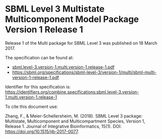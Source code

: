 # SBML Level 3 Multistate Multicomponent Model Package Version 1 Release 1
Release 1 of the Multi package for SBML Level 3 was published on 18 March 2017. 

The specification can be found at:

* [sbml.level-3.version-1.multi.version-1.release-1.pdf](./files/sbml.level-3.version-1.multi.version-1.release-1.pdf)
* https://sbml.org/specifications/sbml-level-3/version-1/multi/sbml-multi-version-1-release-1.pdf

Identifier for this specification is: https://identifiers.org/combine.specifications:sbml.level-3.version-1.multi.version-1.release-1

To cite this document use:

Zhang, F., & Meier-Schellersheim, M. (2018). SBML Level 3 package: Multistate, Multicomponent and Multicompartment Species, Version 1, Release 1. Journal of Integrative Bioinformatics, 15(1). DOI: https://doi.org/10.1515/jib-2017-0077.